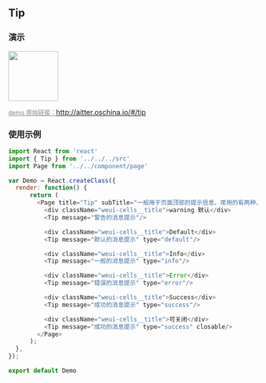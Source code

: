 ## Tip

### 演示

<img width="100" src="http://qr.topscan.com/api.php?text=http://aitter.oschina.io/#/tip"/>

<a href="http://aitter.oschina.io/#/tip" target="_blank" style="font-size:12px;color:#888;">demo 原始链接：http://aitter.oschina.io/#/tip</a>


### 使用示例

``` javascript
import React from 'react'
import { Tip } from '../../../src'
import Page from '../../component/page'

var Demo = React.createClass({
  render: function() {
      return (
        <Page title="Tip" subTitle="一般用于页面顶部的提示信息，常用的有两种，一种是带背景颜色和图标警告消息，一种是没有背景，文字居中的一般消息。">
          <div className="weui-cells__title">warning 默认</div>
          <Tip message="警告的消息提示"/>

          <div className="weui-cells__title">Default</div>
          <Tip message="默认的消息提示" type="default"/>

          <div className="weui-cells__title">Info</div>
          <Tip message="一般的消息提示" type="info"/>

          <div className="weui-cells__title">Error</div>
          <Tip message="错误的消息提示" type="error"/>

          <div className="weui-cells__title">Success</div>
          <Tip message="成功的消息提示" type="success"/>

          <div className="weui-cells__title">可关闭</div>
          <Tip message="成功的消息提示" type="success" closable/>
        </Page>
      );
  },
});

export default Demo

```
